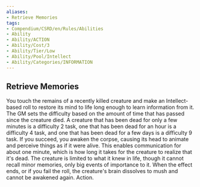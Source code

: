 ```yaml
---
aliases:
- Retrieve Memories
tags:
- Compendium/CSRD/en/Rules/Abilities
- Ability
- Ability/ACTION
- Ability/Cost/3
- Ability/Tier/Low
- Ability/Pool/Intellect
- Ability/Categories/INFORMATION
---
```


  
## Retrieve Memories  
You touch the remains of a recently killed creature and make an Intellect-based roll to restore its mind to life long enough to learn information from it. The GM sets the difficulty based on the amount of time that has passed since the creature died. A creature that has been dead for only a few minutes is a difficulty 2 task, one that has been dead for an hour is a difficulty 4 task, and one that has been dead for a few days is a difficulty 9 task. If you succeed, you awaken the corpse, causing its head to animate and perceive things as if it were alive. This enables communication for about one minute, which is how long it takes for the creature to realize that it's dead. The creature is limited to what it knew in life, though it cannot recall minor memories, only big events of importance to it. When the effect ends, or if you fail the roll, the creature's brain dissolves to mush and cannot be awakened again. Action. 